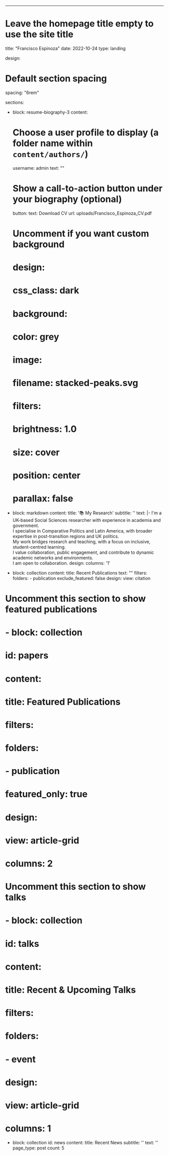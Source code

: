 ---
# Leave the homepage title empty to use the site title
title: "Francisco Espinoza"
date: 2022-10-24
type: landing

design:
  # Default section spacing
  spacing: "6rem"

sections:
  - block: resume-biography-3
    content:
      # Choose a user profile to display (a folder name within `content/authors/`)
      username: admin
      text: ""
      # Show a call-to-action button under your biography (optional)
      button:
        text: Download CV
        url: uploads/Francisco_Espinoza_CV.pdf
    # Uncomment if you want custom background
    # design:
    #   css_class: dark
    #   background:
    #     color: grey
    #     image:
    #       filename: stacked-peaks.svg
    #       filters:
    #         brightness: 1.0
    #       size: cover
    #       position: center
    #       parallax: false

  - block: markdown
    content:
      title: '📚 My Research'
      subtitle: ''
      text: |-
        I'm a UK-based Social Sciences researcher with experience in academia and government.  
        I specialise in Comparative Politics and Latin America, with broader expertise in post-transition regions and UK politics.  
        My work bridges research and teaching, with a focus on inclusive, student-centred learning.  
        I value collaboration, public engagement, and contribute to dynamic academic networks and environments.  
        I am open to collaboration.
    design:
      columns: '1'

  - block: collection
    content:
      title: Recent Publications
      text: ""
      filters:
        folders:
          - publication
        exclude_featured: false
    design:
      view: citation

  # Uncomment this section to show featured publications
  # - block: collection
  #   id: papers
  #   content:
  #     title: Featured Publications
  #     filters:
  #       folders:
  #         - publication
  #       featured_only: true
  #   design:
  #     view: article-grid
  #     columns: 2

  # Uncomment this section to show talks
  # - block: collection
  #   id: talks
  #   content:
  #     title: Recent & Upcoming Talks
  #     filters:
  #       folders:
  #         - event
  #   design:
  #     view: article-grid
  #     columns: 1

  - block: collection
    id: news
    content:
      title: Recent News
      subtitle: ''
      text: ''
      page_type: post
      count: 5
